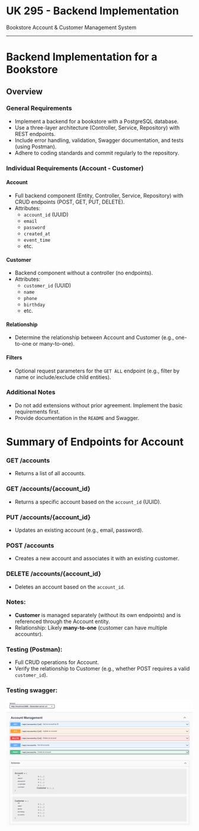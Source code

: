 # UK 295 - Backend Implementation  
Bookstore Account & Customer Management System  

---
# Backend Implementation for a Bookstore

## Overview

### General Requirements

- Implement a backend for a bookstore with a PostgreSQL database.
- Use a three-layer architecture (Controller, Service, Repository) with REST endpoints.
- Include error handling, validation, Swagger documentation, and tests (using Postman).
- Adhere to coding standards and commit regularly to the repository.

### Individual Requirements (Account - Customer)

#### Account
- Full backend component (Entity, Controller, Service, Repository) with CRUD endpoints (POST, GET, PUT, DELETE).
- Attributes: 
  - `account_id` (UUID)
  - `email`
  - `password`
  - `created_at`
  - `event_time`
  - etc.

#### Customer
- Backend component without a controller (no endpoints).
- Attributes:
  - `customer_id` (UUID)
  - `name`
  - `phone`
  - `birthday`
  - etc.

#### Relationship
- Determine the relationship between Account and Customer (e.g., one-to-one or many-to-one).

#### Filters
- Optional request parameters for the `GET ALL` endpoint (e.g., filter by name or include/exclude child entities).

### Additional Notes
- Do not add extensions without prior agreement. Implement the basic requirements first.
- Provide documentation in the `README` and Swagger.

# Summary of Endpoints for Account

### GET /accounts
- Returns a list of all accounts.

### GET /accounts/{account_id}
- Returns a specific account based on the `account_id` (UUID).

### PUT /accounts/{account_id}
- Updates an existing account (e.g., email, password).

### POST /accounts
- Creates a new account and associates it with an existing customer.

### DELETE /accounts/{account_id}
- Deletes an account based on the `account_id`.

### Notes:
- **Customer** is managed separately (without its own endpoints) and is referenced through the Account entity.
- Relationship: Likely **many-to-one** (customer can have multiple accountsr).

### Testing (Postman):
- Full CRUD operations for Account.
- Verify the relationship to Customer (e.g., whether POST requires a valid `customer_id`).

### Testing swagger:
![ANALYZE](https://github.com/Edi324/uek295-a-edi-syl/blob/main/swagger_test.png)

